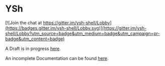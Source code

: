 
YSh
===

[![Join the chat at https://gitter.im/ysh-shell/Lobby](https://badges.gitter.im/ysh-shell/Lobby.svg)](https://gitter.im/ysh-shell/Lobby?utm_source=badge&utm_medium=badge&utm_campaign=pr-badge&utm_content=badge)

A Draft is in progress [here](Doc/draft.md).

An incomplete Documentation can be found [here](Doc/index.md).

